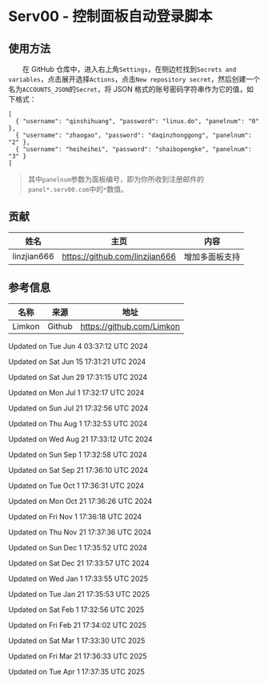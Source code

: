 # Serv00 - 控制面板自动登录脚本
## 使用方法
　　在 GitHub 仓库中，进入右上角`Settings`，在侧边栏找到`Secrets and variables`，点击展开选择`Actions`，点击`New repository secret`，然后创建一个名为`ACCOUNTS_JSON`的`Secret`，将 JSON 格式的账号密码字符串作为它的值，如下格式：  
```
[  
  { "username": "qinshihuang", "password": "linux.do", "panelnum": "0" },  
  { "username": "zhaogao", "password": "daqinzhonggong", "panelnum": "2" },  
  { "username": "heiheihei", "password": "shaibopengke", "panelnum": "3" }  
]
```
> 其中`panelnum`参数为面板编号，即为你所收到注册邮件的`panel*.serv00.com`中的`*`数值。

## 贡献
|姓名|主页|内容|
| :------------: | :------------: | :------------: |
|linzjian666|https://github.com/linzjian666|增加多面板支持|

## 参考信息
|  名称 |来源|地址|
| :------------: | :------------: | :------------: |
|Limkon|Github|https://github.com/Limkon|

Updated on Tue Jun  4 03:37:12 UTC 2024

Updated on Sat Jun 15 17:31:21 UTC 2024

Updated on Sat Jun 29 17:31:15 UTC 2024

Updated on Mon Jul  1 17:32:17 UTC 2024

Updated on Sun Jul 21 17:32:56 UTC 2024

Updated on Thu Aug  1 17:32:53 UTC 2024

Updated on Wed Aug 21 17:33:12 UTC 2024

Updated on Sun Sep  1 17:32:58 UTC 2024

Updated on Sat Sep 21 17:36:10 UTC 2024

Updated on Tue Oct  1 17:36:31 UTC 2024

Updated on Mon Oct 21 17:36:26 UTC 2024

Updated on Fri Nov  1 17:36:18 UTC 2024

Updated on Thu Nov 21 17:37:36 UTC 2024

Updated on Sun Dec  1 17:35:52 UTC 2024

Updated on Sat Dec 21 17:33:57 UTC 2024

Updated on Wed Jan  1 17:33:55 UTC 2025

Updated on Tue Jan 21 17:35:53 UTC 2025

Updated on Sat Feb  1 17:32:56 UTC 2025

Updated on Fri Feb 21 17:34:02 UTC 2025

Updated on Sat Mar  1 17:33:30 UTC 2025

Updated on Fri Mar 21 17:36:33 UTC 2025

Updated on Tue Apr  1 17:37:35 UTC 2025
